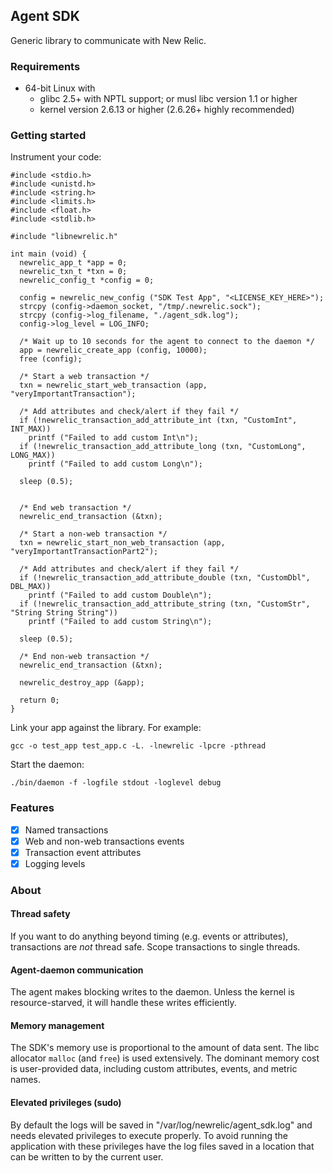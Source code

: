 ## Agent SDK

Generic library to communicate with New Relic.

### Requirements
* 64-bit Linux with
    * glibc 2.5+ with NPTL support; or musl libc version 1.1 or higher
    * kernel version 2.6.13 or higher (2.6.26+ highly recommended)

### Getting started

Instrument your code:

```
#include <stdio.h>
#include <unistd.h>
#include <string.h>
#include <limits.h>
#include <float.h>
#include <stdlib.h>

#include "libnewrelic.h"

int main (void) {
  newrelic_app_t *app = 0;
  newrelic_txn_t *txn = 0;
  newrelic_config_t *config = 0;

  config = newrelic_new_config ("SDK Test App", "<LICENSE_KEY_HERE>");
  strcpy (config->daemon_socket, "/tmp/.newrelic.sock");
  strcpy (config->log_filename, "./agent_sdk.log");
  config->log_level = LOG_INFO;

  /* Wait up to 10 seconds for the agent to connect to the daemon */
  app = newrelic_create_app (config, 10000);
  free (config);

  /* Start a web transaction */
  txn = newrelic_start_web_transaction (app, "veryImportantTransaction");

  /* Add attributes and check/alert if they fail */
  if (!newrelic_transaction_add_attribute_int (txn, "CustomInt", INT_MAX))
    printf ("Failed to add custom Int\n");
  if (!newrelic_transaction_add_attribute_long (txn, "CustomLong", LONG_MAX))
    printf ("Failed to add custom Long\n");

  sleep (0.5);


  /* End web transaction */
  newrelic_end_transaction (&txn);

  /* Start a non-web transaction */
  txn = newrelic_start_non_web_transaction (app, "veryImportantTransactionPart2");

  /* Add attributes and check/alert if they fail */
  if (!newrelic_transaction_add_attribute_double (txn, "CustomDbl", DBL_MAX))
    printf ("Failed to add custom Double\n");
  if (!newrelic_transaction_add_attribute_string (txn, "CustomStr", "String String String"))
    printf ("Failed to add custom String\n");

  sleep (0.5);

  /* End non-web transaction */
  newrelic_end_transaction (&txn);

  newrelic_destroy_app (&app);

  return 0;
}
```


Link your app against the library. For example:

```
gcc -o test_app test_app.c -L. -lnewrelic -lpcre -pthread
```

Start the daemon:

```
./bin/daemon -f -logfile stdout -loglevel debug
```

### Features
* [x] Named transactions
* [x] Web and non-web transactions events
* [X] Transaction event attributes
* [x] Logging levels

### About

#### Thread safety
If you want to do anything beyond timing (e.g. events or attributes), transactions are *not* thread safe. Scope transactions to single threads.

#### Agent-daemon communication
The agent makes blocking writes to the daemon. Unless the kernel is resource-starved, it will handle these writes efficiently.

#### Memory management
The SDK's memory use is proportional to the amount of data sent. The libc allocator `malloc` (and `free`) is used extensively. The dominant memory cost is user-provided data, including custom attributes, events, and metric names.

#### Elevated privileges (sudo)
By default the logs will be saved in "/var/log/newrelic/agent_sdk.log" and needs elevated privileges to execute properly. To avoid running the application with these privileges have the log files saved in a location that can be written to by the current user.

